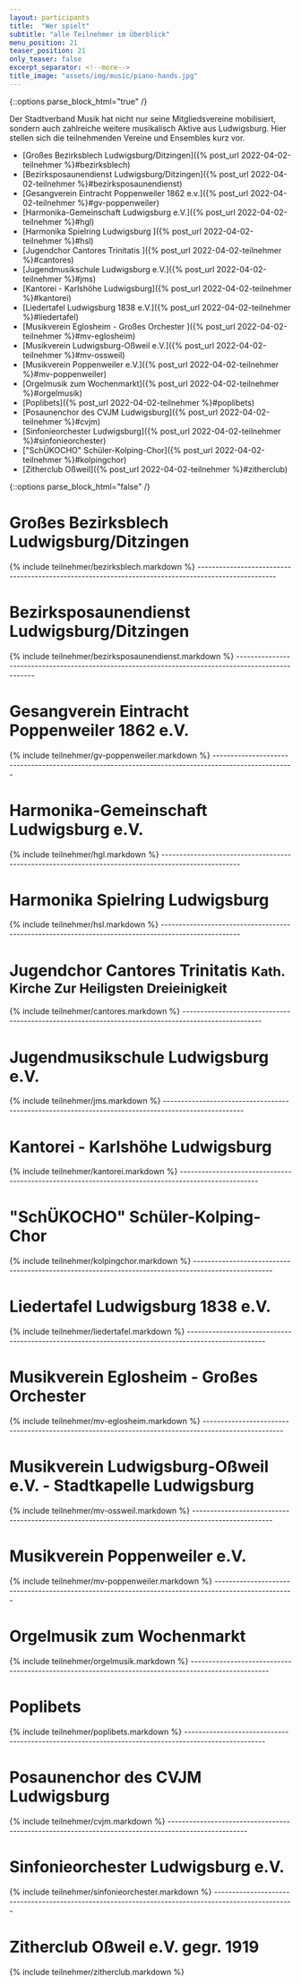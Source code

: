 ```yaml
---
layout: participants
title:  "Wer spielt"
subtitle: "alle Teilnehmer im Überblick"
menu_position: 21
teaser_position: 21
only_teaser: false
excerpt_separator: <!--more-->
title_image: "assets/img/music/piano-hands.jpg"
---
```

{::options parse_block_html="true" /}
<div class="teaser">
Der Stadtverband Musik hat nicht nur seine Mitgliedsvereine mobilisiert, sondern auch zahlreiche 
weitere musikalisch Aktive aus Ludwigsburg. Hier stellen sich die teilnehmenden Vereine und 
Ensembles kurz vor.

- [Großes Bezirksblech Ludwigsburg/Ditzingen]({% post_url 2022-04-02-teilnehmer %}#bezirksblech)
- [Bezirksposaunendienst Ludwigsburg/Ditzingen]({% post_url 2022-04-02-teilnehmer %}#bezirksposaunendienst)
- [Gesangverein Eintracht Poppenweiler 1862 e.v.]({% post_url 2022-04-02-teilnehmer %}#gv-poppenweiler)
- [Harmonika-Gemeinschaft Ludwigsburg e.V.]({% post_url 2022-04-02-teilnehmer %}#hgl)
- [Harmonika Spielring Ludwigsburg ]({% post_url 2022-04-02-teilnehmer %}#hsl)
- [Jugendchor Cantores Trinitatis ]({% post_url 2022-04-02-teilnehmer %}#cantores)
- [Jugendmusikschule Ludwigsburg e.V.]({% post_url 2022-04-02-teilnehmer %}#jms)
- [Kantorei - Karlshöhe Ludwigsburg]({% post_url 2022-04-02-teilnehmer %}#kantorei)
- [Liedertafel Ludwigsburg 1838 e.V.]({% post_url 2022-04-02-teilnehmer %}#liedertafel)
- [Musikverein Eglosheim - Großes Orchester ]({% post_url 2022-04-02-teilnehmer %}#mv-eglosheim)
- [Musikverein Ludwigsburg-Oßweil e.V.]({% post_url 2022-04-02-teilnehmer %}#mv-ossweil)
- [Musikverein Poppenweiler e.V.]({% post_url 2022-04-02-teilnehmer %}#mv-poppenweiler)
- [Orgelmusik zum Wochenmarkt]({% post_url 2022-04-02-teilnehmer %}#orgelmusik)
- [Poplibets]({% post_url 2022-04-02-teilnehmer %}#poplibets)
- [Posaunenchor des CVJM Ludwigsburg]({% post_url 2022-04-02-teilnehmer %}#cvjm)
- [Sinfonieorchester Ludwigsburg]({% post_url 2022-04-02-teilnehmer %}#sinfonieorchester)
- ["SchÜKOCHO" Schüler-Kolping-Chor]({% post_url 2022-04-02-teilnehmer %}#kolpingchor)
- [Zitherclub Oßweil]({% post_url 2022-04-02-teilnehmer %}#zitherclub)

</div>
<!--more-->
{::options parse_block_html="false" /}

<h1 class="shifted-anchor" id="bezirksblech">Großes Bezirksblech Ludwigsburg/Ditzingen</h1>
{% include teilnehmer/bezirksblech.markdown %}
----------------------------------------------------------------------------------------------------
<h1 class="shifted-anchor" id="bezirksposaunendienst">Bezirksposaunendienst Ludwigsburg/Ditzingen</h1>
{% include teilnehmer/bezirksposaunendienst.markdown %}
----------------------------------------------------------------------------------------------------
<h1 class="shifted-anchor" id="gv-poppenweiler">Gesangverein Eintracht Poppenweiler 1862 e.V.</h1>
{% include teilnehmer/gv-poppenweiler.markdown %}
----------------------------------------------------------------------------------------------------
<h1 class="shifted-anchor" id="hgl">Harmonika-Gemeinschaft Ludwigsburg e.V.</h1>
{% include teilnehmer/hgl.markdown %}
----------------------------------------------------------------------------------------------------
<h1 class="shifted-anchor" id="hsl">Harmonika Spielring Ludwigsburg</h1>
{% include teilnehmer/hsl.markdown %}
----------------------------------------------------------------------------------------------------
<h1 class="shifted-anchor" id="cantores">
Jugendchor Cantores Trinitatis
<small class="text-muted">Kath. Kirche Zur Heiligsten Dreieinigkeit </small>
</h1>
{% include teilnehmer/cantores.markdown %}
----------------------------------------------------------------------------------------------------
<h1 class="shifted-anchor" id="jms">Jugendmusikschule Ludwigsburg e.V.</h1>
{% include teilnehmer/jms.markdown %}
----------------------------------------------------------------------------------------------------
<h1 class="shifted-anchor" id="kantorei">Kantorei - Karlshöhe Ludwigsburg</h1>
{% include teilnehmer/kantorei.markdown %}
----------------------------------------------------------------------------------------------------
<h1 class="shifted-anchor" id="kolpingchor">"SchÜKOCHO" Schüler-Kolping-Chor</h1>
{% include teilnehmer/kolpingchor.markdown %}
----------------------------------------------------------------------------------------------------
<h1 class="shifted-anchor" id="liedertafel">Liedertafel Ludwigsburg 1838 e.V.</h1>
{% include teilnehmer/liedertafel.markdown %}
----------------------------------------------------------------------------------------------------
<h1 class="shifted-anchor" id="mv-eglosheim">Musikverein Eglosheim - Großes Orchester</h1>
{% include teilnehmer/mv-eglosheim.markdown %}
----------------------------------------------------------------------------------------------------
<h1 class="shifted-anchor" id="mv-ossweil">Musikverein Ludwigsburg-Oßweil e.V. - Stadtkapelle Ludwigsburg</h1>
{% include teilnehmer/mv-ossweil.markdown %}
----------------------------------------------------------------------------------------------------
<h1 class="shifted-anchor" id="mv-poppenweiler">Musikverein Poppenweiler e.V.</h1>
{% include teilnehmer/mv-poppenweiler.markdown %}
----------------------------------------------------------------------------------------------------
<h1 class="shifted-anchor" id="orgelmusik">Orgelmusik zum Wochenmarkt</h1>
{% include teilnehmer/orgelmusik.markdown %}
----------------------------------------------------------------------------------------------------
<h1 class="shifted-anchor" id="poplibets">Poplibets</h1>
{% include teilnehmer/poplibets.markdown %}
----------------------------------------------------------------------------------------------------
<h1 class="shifted-anchor" id="cvjm">Posaunenchor des CVJM Ludwigsburg</h1>
{% include teilnehmer/cvjm.markdown %}
----------------------------------------------------------------------------------------------------
<h1 class="shifted-anchor" id="sinfonieorchester">Sinfonieorchester Ludwigsburg e.V.</h1>
{% include teilnehmer/sinfonieorchester.markdown %}
----------------------------------------------------------------------------------------------------
<h1 class="shifted-anchor" id="zitherclub">Zitherclub Oßweil e.V. gegr. 1919</h1>
{% include teilnehmer/zitherclub.markdown %}

